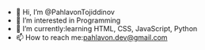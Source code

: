 - 👋 Hi, I’m @PahlavonTojiddinov
- 👀 I’m interested in Programming
- 🌱 I’m currently:learning HTML, CSS, JavaScript, Python
- 📫 How to reach me:pahlavon.dev@gmail.com

<!---
PahlavonTojiddinov/PahlavonTojiddinov is a ✨ special ✨ repository because its `README.md` (this file) appears on your GitHub profile.
You can click the Preview link to take a look at your changes.
--->
